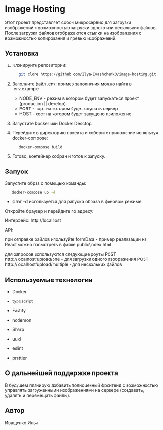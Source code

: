 # Image Hosting

Этот проект представляет собой микросервис для загрузки изображений с возможностью загрузки одного или нескольких файлов. После загрузки файлов отображаются ссылки на изображения с возможностью копирования и превью изображений.

## Установка

1. Клонируйте репозиторий:

   ```sh
      git clone https://github.com/Ilya-Ivashchenk0/image-hosting.git
   ```

2. Заполните файл .env:
  пример заполнения можно найти в .env.example
   * NODE_ENV - режим в котором будет запускаться проект (production || develop)
   * PORT - порт на котором будет слушать сервер
   * HOST - хост на котором будет запущено приложение

3. Запустите Docker или Docker Desctop.

4. Перейдите в директорию проекта и соберите приложение используя docker-compose:

   ```sh
      docker-compose build
   ```

5. Готово, контейнер собран и готов к запуску.


## Запуск
Запустите образ с помощью команды:

   ```sh
      docker-compose up -d
   ```

   * флаг -d используется для рапуска образа в фоновом режиме

Откройте браузер и перейдите по адресу:

 Интерфейс: http://localhost

 API:

   при отправке файлов ипользуйте formData - пример реализации на React можно посмотреть в файле public\index.html

   для запросов используются следующие роуты
      POST http://localhost/upload/one - для загрузки одного изображения
      POST http://localhost/upload/multiple - для нескольких файлов

## Используемые технологии

 - Docker
 - typescript

 - Fastify
 - nodemon
 - Sharp
 - uuid

 - eslint
 - prettier


## О дальнейшей поддержке проекта

В будущем планирую добавить полноценный фронтенд с возможностью управлять загруженными изображениями на сервере (создавать, удалять и перемещать файлы).

## Автор
Иващенко Илья
